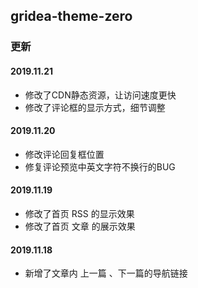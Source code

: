 ## gridea-theme-zero

### 更新

#### 2019.11.21
- 修改了CDN静态资源，让访问速度更快
- 修改了评论框的显示方式，细节调整

#### 2019.11.20
- 修改评论回复框位置
- 修复评论预览中英文字符不换行的BUG

#### 2019.11.19
- 修改了首页 RSS 的显示效果
- 修改了首页 文章 的展示效果

#### 2019.11.18
- 新增了文章内 上一篇 、下一篇的导航链接
